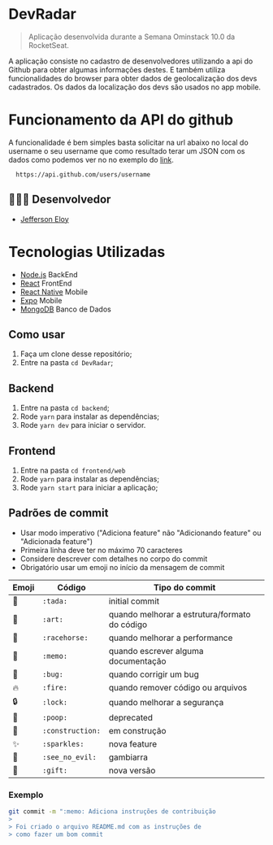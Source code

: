 # DevRadar
> Aplicação desenvolvida durante a Semana Ominstack 10.0 da RocketSeat.

A aplicação consiste no cadastro de desenvolvedores utilizando a api do Github para obter algumas informações destes. E também utiliza funcionalidades do browser para obter dados de geolocalização dos devs cadastrados. Os dados da localização dos devs são usados no app mobile.

# Funcionamento da API do github

A funcionalidade é bem simples basta solicitar na url abaixo no local do username o seu username que como resultado terar um JSON com os dados como podemos ver no no exemplo do [link](https://api.github.com/users/Jeffer5504).

```
  https://api.github.com/users/username
 ```
 ## 👨🏼‍💻 Desenvolvedor 

- [Jefferson Eloy](https://www.linkedin.com/in/jefferson-eloy-6321a81a8/)

 
# Tecnologias Utilizadas
- [Node.js](https://nodejs.org/en/) BackEnd
- [React](https://reactjs.org) FrontEnd
- [React Native](https://facebook.github.io/react-native/) Mobile
- [Expo](https://expo.io/) Mobile
- [MongoDB](https://www.mongodb.com) Banco de Dados

## Como usar
1. Faça um clone desse repositório;
2. Entre na pasta `cd DevRadar`;

## Backend
1. Entre na pasta `cd backend`;
2. Rode `yarn` para instalar as dependências;
3. Rode `yarn dev` para iniciar o servidor.

## Frontend 
1. Entre na pasta `cd frontend/web`
2. Rode `yarn` para instalar as dependências;
3. Rode `yarn start` para iniciar a aplicação;

## Padrões de commit

- Usar modo imperativo ("Adiciona feature" não "Adicionando feature" ou "Adicionada feature")
- Primeira linha deve ter no máximo 70 caracteres
- Considere descrever com detalhes no corpo do commit
- Obrigatório usar um emoji no início da mensagem de commit

| Emoji          | Código           | Tipo do commit                                |
| -------------- | ---------------- | --------------------------------------------- |
| :tada:         | `:tada:`         | initial commit                                |
| :art:          | `:art:`          | quando melhorar a estrutura/formato do código |
| :racehorse:    | `:racehorse:`    | quando melhorar a performance                 |
| :memo:         | `:memo:`         | quando escrever alguma documentação           |
| :bug:          | `:bug:`          | quando corrigir um bug                        |
| :fire:         | `:fire:`         | quando remover código ou arquivos             |
| :lock:         | `:lock:`         | quando melhorar a segurança                   |
| :poop:         | `:poop:`         | deprecated                                    |
| :construction: | `:construction:` | em construção                                 |
| :sparkles:     | `:sparkles:`     | nova feature                                  |
| :see_no_evil:  | `:see_no_evil:`  | gambiarra                                     |
| :gift:         | `:gift:`         | nova versão                                   |

### Exemplo

```bash
git commit -m ":memo: Adiciona instruções de contribuição
>
> Foi criado o arquivo README.md com as instruções de
> como fazer um bom commit
```
